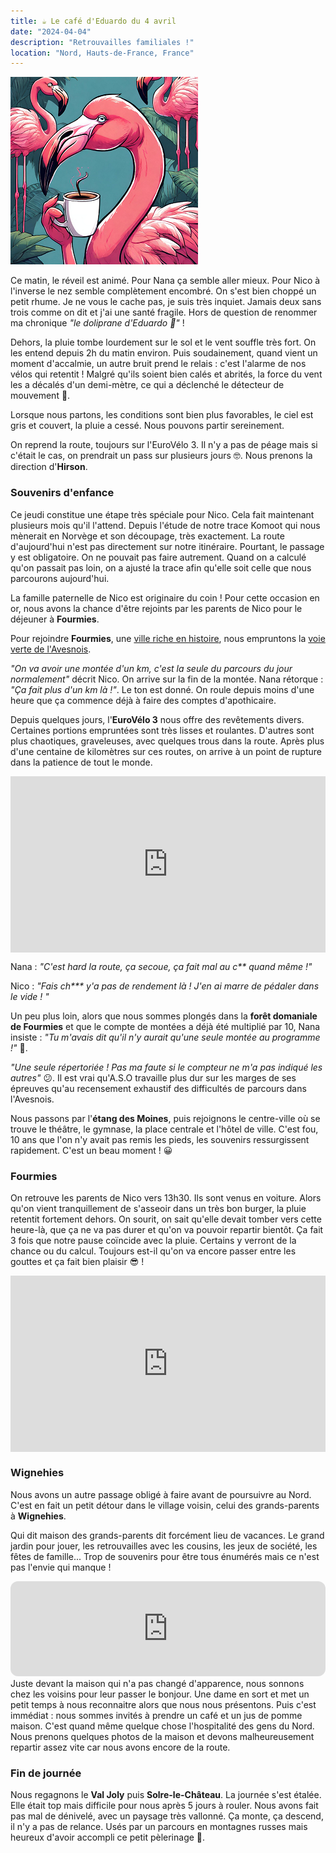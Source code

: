 ```yaml
---
title: ☕ Le café d'Eduardo du 4 avril
date: "2024-04-04"
description: "Retrouvailles familiales !"
location: "Nord, Hauts-de-France, France"
---
```


![Café d'Eduardo](../cafe_eduardo.png)

Ce matin, le réveil est animé. Pour Nana ça semble aller mieux. Pour Nico à l'inverse le nez semble complètement encombré. On s'est bien choppé un petit rhume. Je ne vous le cache pas, je suis très inquiet. Jamais deux sans trois comme on dit et j'ai une santé fragile. Hors de question de renommer ma chronique *"le doliprane d'Eduardo 💊"* !

Dehors, la pluie tombe lourdement sur le sol et le vent souffle très fort. On les entend depuis 2h du matin environ. Puis soudainement, quand vient un moment d'accalmie, un autre bruit prend le relais : c'est l'alarme de nos vélos qui retentit ! Malgré qu'ils soient bien calés et abrités, la force du vent les a décalés d'un demi-mètre, ce qui a déclenché le détecteur de mouvement 🤣.

Lorsque nous partons, les conditions sont bien plus favorables, le ciel est gris et couvert, la pluie a cessé. Nous pouvons partir sereinement.

On reprend la route, toujours sur l'EuroVélo 3. Il n'y a pas de péage mais si c'était le cas, on prendrait un pass sur plusieurs jours 🤓. Nous prenons la direction d'**Hirson**.

### Souvenirs d'enfance

Ce jeudi constitue une étape très spéciale pour Nico. Cela fait maintenant plusieurs mois qu'il l'attend. Depuis l'étude de notre trace Komoot qui nous mènerait en Norvège et son découpage, très exactement. La route d'aujourd'hui n'est pas directement sur notre itinéraire. Pourtant, le passage y est obligatoire. On ne pouvait pas faire autrement. Quand on a calculé qu'on passait pas loin, on a ajusté la trace afin qu'elle soit celle que nous parcourons aujourd'hui.

La famille paternelle de Nico est originaire du coin ! Pour cette occasion en or, nous avons la chance d'être rejoints par les parents de Nico pour le déjeuner à **Fourmies**. 

Pour rejoindre **Fourmies**, une [ville riche en histoire](https://fr.m.wikipedia.org/wiki/Fourmies), nous empruntons la [voie verte de l'Avesnois](https://www.af3v.org/les-voies-vertes/voies/111-ev3-scandiberique-voie-verte-de-l-avesnois-de-maubeuge-a-glageon/).

*"On va avoir une montée d'un km, c'est la seule du parcours du jour normalement"* décrit Nico. On arrive sur la fin de la montée. Nana rétorque : *"Ça fait plus d'un km là !"*. Le ton est donné. On roule depuis moins d'une heure que ça commence déjà à faire des comptes d'apothicaire.

Depuis quelques jours, l'**EuroVélo 3** nous offre des revêtements divers. Certaines portions empruntées sont très lisses et roulantes. D'autres sont plus chaotiques, graveleuses, avec quelques trous dans la route. Après plus d'une centaine de kilomètres sur ces routes, on arrive à un point de rupture dans la patience de tout le monde.

<div style="width: 100%; height: 0; position: relative; padding-bottom: 56%;"><iframe src="https://giphy.com/embed/BY8ORoRpnJDXeBNwxg" style="top: 0; left: 0; width: 100%; height: 100%; position: absolute; border: 0;" allowfullscreen scrolling="no" allow="encrypted-media;" class="giphy-embed"></iframe></div>

Nana : *"C'est hard la route, ça secoue, ça fait mal au c\*\* quand même !"*

Nico : *"Fais ch\*\*\* y'a pas de rendement là ! J'en ai marre de pédaler dans le vide ! "*

Un peu plus loin, alors que nous sommes plongés dans la **forêt domaniale de Fourmies** et que le compte de montées a déjà été multiplié par 10, Nana insiste : *"Tu m'avais dit qu'il n'y aurait qu'une seule montée au programme !"* 🤬. 

*"Une seule répertoriée ! Pas ma faute si le compteur ne m'a pas indiqué les autres"* 😕. Il est vrai qu'A.S.O travaille plus dur sur les marges de ses épreuves qu'au recensement exhaustif des difficultés de parcours dans l'Avesnois.

Nous passons par l'**étang des Moines**, puis rejoignons le centre-ville où se trouve le théâtre, le gymnase, la place centrale et l'hôtel de ville. C'est fou, 10 ans que l'on n'y avait pas remis les pieds, les souvenirs ressurgissent rapidement. C'est un beau moment ! 😀

### Fourmies 

On retrouve les parents de Nico vers 13h30. Ils sont venus en voiture. Alors qu'on vient tranquillement de s'asseoir dans un très bon burger, la pluie retentit fortement dehors. On sourit, on sait qu'elle devait tomber vers cette heure-là, que ça ne va pas durer et qu'on va pouvoir repartir bientôt. Ça fait 3 fois que notre pause coïncide avec la pluie. Certains y verront de la chance ou du calcul. Toujours est-il qu'on va encore passer entre les gouttes et ça fait bien plaisir 😎 !

<div style="width: 100%; height: 0; position: relative; padding-bottom: 56%;"><iframe src="https://giphy.com/embed/7Oifk90VrCdNe" style="top: 0; left: 0; width: 100%; height: 100%; position: absolute; border: 0;" allowfullscreen scrolling="no" allow="encrypted-media;" class="giphy-embed"></iframe></div>

### Wignehies 

Nous avons un autre passage obligé à faire avant de poursuivre au Nord. C'est en fait un petit détour dans le village voisin, celui des grands-parents à **Wignehies**.

Qui dit maison des grands-parents dit forcément lieu de vacances. Le grand jardin pour jouer, les retrouvailles avec les cousins, les jeux de société, les fêtes de famille... Trop de souvenirs pour être tous énumérés mais ce n'est pas l'envie qui manque !

<iframe style="border-radius:12px" src="https://open.spotify.com/embed/track/6Fk2d1IMWZ5yOqUOvLfKdg?utm_source=generator" width="100%" height="152" frameBorder="0" allow="autoplay; clipboard-write; encrypted-media; picture-in-picture" loading="lazy"></iframe>
Juste devant la maison qui n'a pas changé d'apparence, nous sonnons chez les voisins pour leur passer le bonjour. Une dame en sort et met un petit temps à nous reconnaitre alors que nous nous présentons. Puis c'est immédiat : nous sommes invités à prendre un café et un jus de pomme maison. C'est quand même quelque chose l'hospitalité des gens du Nord. Nous prenons quelques photos de la maison et devons malheureusement repartir assez vite car nous avons encore de la route.

### Fin de journée

Nous regagnons le **Val Joly** puis **Solre-le-Château**. La journée s'est étalée. Elle était top mais difficile pour nous après 5 jours à rouler. Nous avons fait pas mal de dénivelé, avec un paysage très vallonné. Ça monte, ça descend, il n'y a pas de relance. Usés par un parcours en montagnes russes mais heureux d'avoir accompli ce petit pèlerinage 🤗.